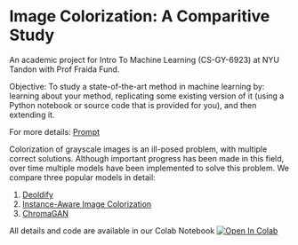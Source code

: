 # Image Colorization: A Comparitive Study


An academic project for Intro To Machine Learning (CS-GY-6923) at NYU Tandon with Prof Fraida Fund.

Objective: To study a state-of-the-art method in machine learning by: learning about your method, replicating some existing version of it (using a Python notebook or source code that is provided for you), and then extending it.

For more details: [Prompt](https://github.com/guptaviha/ML-Image-Colorization-Study/blob/main/Project_Prompt.pdf)

Colorization of grayscale images is an ill-posed problem, with multiple correct solutions. Although important progress has been made in this field, over time multiple models have been implemented to solve this problem. We compare three popular models in detail:

1. [Deoldify](https://github.com/jantic/DeOldify)
2. [Instance-Aware Image Colorization](https://github.com/ericsujw/InstColorization)
3. [ChromaGAN](https://github.com/pvitoria/ChromaGAN)


All details and code are available in our Colab Notebook [![Open In Colab](https://colab.research.google.com/assets/colab-badge.svg)](https://colab.research.google.com/github/guptaviha/ML-Image-Colorization-Study/blob/main/Comparison_of_Colorization_Models.ipynb)

